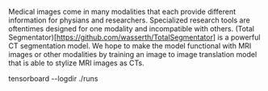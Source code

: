 Medical images come in many modalities that each provide different information for physians and researchers. Specialized research tools are oftentimes designed for one modality and incompatible with others. (Total Segmentator)[https://github.com/wasserth/TotalSegmentator] is a powerful CT segmentation model. We hope to make the model functional with MRI images or other modalities by training an image to image translation model that is able to stylize MRI images as CTs. 

tensorboard --logdir ./runs